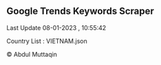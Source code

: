 

## Google Trends Keywords Scraper 
 
Last Update 08-01-2023 , 10:55:42

Country List :
VIETNAM.json



© Abdul Muttaqin 
